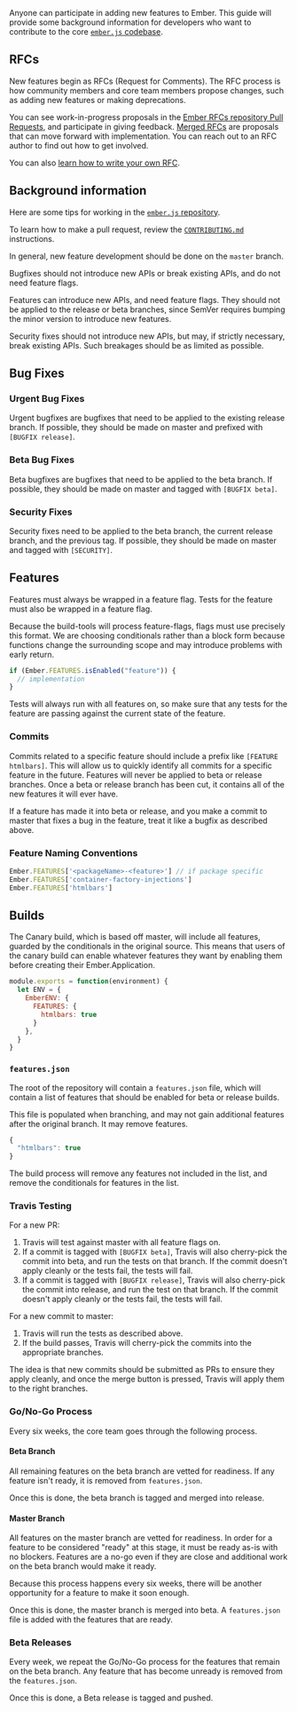 Anyone can participate in adding new features to Ember. This guide will
provide some background information for developers who want to
contribute to the core [`ember.js` codebase](https://github.com/emberjs/ember.js).

## RFCs

New features begin as RFCs (Request for Comments).
The RFC process is how community members and core team members
propose changes, such as adding new features or
making deprecations.

You can see work-in-progress proposals in the
[Ember RFCs repository Pull Requests](https://github.com/emberjs/rfcs/pulls),
and participate in giving feedback.
[Merged RFCs](https://emberjs.github.io/rfcs/) are proposals
that can move forward with implementation.
You can reach out to an RFC author to find out how to
get involved.

You can also [learn how to write your own RFC](https://github.com/emberjs/rfcs#ember-rfcs).

## Background information

Here are some tips for working in the [`ember.js` repository](https://github.com/emberjs/ember.js).

To learn how to make a pull request, review the
[`CONTRIBUTING.md`](https://github.com/emberjs/ember.js/blob/master/CONTRIBUTING.md)
instructions.

In general, new feature development should be done on the `master` branch.

Bugfixes should not introduce new APIs or break existing APIs, and do
not need feature flags.

Features can introduce new APIs, and need feature flags. They should not
be applied to the release or beta branches, since SemVer requires
bumping the minor version to introduce new features.

Security fixes should not introduce new APIs, but may, if strictly
necessary, break existing APIs. Such breakages should be as limited as
possible.

## Bug Fixes

### Urgent Bug Fixes

Urgent bugfixes are bugfixes that need to be applied to the existing
release branch. If possible, they should be made on master and prefixed
with `[BUGFIX release]`.

### Beta Bug Fixes

Beta bugfixes are bugfixes that need to be applied to the beta branch.
If possible, they should be made on master and tagged with `[BUGFIX
beta]`.

### Security Fixes

Security fixes need to be applied to the beta branch, the current
release branch, and the previous tag. If possible, they should be made
on master and tagged with `[SECURITY]`.

## Features

Features must always be wrapped in a feature flag. Tests for the feature
must also be wrapped in a feature flag.

Because the build-tools will process feature-flags, flags must use
precisely this format. We are choosing conditionals rather than a block
form because functions change the surrounding scope and may introduce
problems with early return.

```javascript
if (Ember.FEATURES.isEnabled("feature")) {
  // implementation
}
```

Tests will always run with all features on, so make sure that any tests
for the feature are passing against the current state of the feature.

### Commits

Commits related to a specific feature should include  a prefix like
`[FEATURE htmlbars]`. This will allow us to quickly identify all commits
for a specific feature in the future. Features will never be applied to
beta or release branches. Once a beta or release branch has been cut, it
contains all of the new features it will ever have.

If a feature has made it into beta or release, and you make a commit to
master that fixes a bug in the feature, treat it like a bugfix as
described above.

### Feature Naming Conventions

```javascript {data-filename=config/environment.js}
Ember.FEATURES['<packageName>-<feature>'] // if package specific
Ember.FEATURES['container-factory-injections']
Ember.FEATURES['htmlbars']
```

## Builds

The Canary build, which is based off master, will include all features,
guarded by the conditionals in the original source. This means that
users of the canary build can enable whatever features they want by
enabling them before creating their Ember.Application.

```javascript {data-filename=config/environment.js}
module.exports = function(environment) {
  let ENV = {
    EmberENV: {
      FEATURES: {
        htmlbars: true
      }
    },
  }
}
```

### `features.json`

The root of the repository will contain a `features.json` file, which will
contain a list of features that should be enabled for beta or release
builds.

This file is populated when branching, and may not gain additional
features after the original branch. It may remove features.

```javascript
{
  "htmlbars": true
}
```

The build process will remove any features not included in the list, and
remove the conditionals for features in the list.

### Travis Testing

For a new PR:

1. Travis will test against master with all feature flags on.
2. If a commit is tagged with `[BUGFIX beta]`, Travis will also
   cherry-pick the commit into beta, and run the tests on that
   branch. If the commit doesn't apply cleanly or the tests fail, the
   tests will fail.
3. If a commit is tagged with `[BUGFIX release]`, Travis will also cherry-pick
   the commit into release, and run the test on that branch. If the commit
   doesn't apply cleanly or the tests fail, the tests will fail.

For a new commit to master:

1. Travis will run the tests as described above.
2. If the build passes, Travis will cherry-pick the commits into the
   appropriate branches.

The idea is that new commits should be submitted as PRs to ensure they
apply cleanly, and once the merge button is pressed, Travis will apply
them to the right branches.

### Go/No-Go Process

Every six weeks, the core team goes through the following process.

#### Beta Branch

All remaining features on the beta branch are vetted for readiness. If
any feature isn't ready, it is removed from `features.json`.

Once this is done, the beta branch is tagged and merged into release.

#### Master Branch

All features on the master branch are vetted for readiness. In order for
a feature to be considered "ready" at this stage, it must be ready as-is
with no blockers. Features are a no-go even if they are close and
additional work on the beta branch would make it ready.

Because this process happens every six weeks, there will be another
opportunity for a feature to make it soon enough.

Once this is done, the master branch is merged into beta. A
`features.json` file is added with the features that are ready.

### Beta Releases

Every week, we repeat the Go/No-Go process for the features that remain
on the beta branch. Any feature that has become unready is removed from
the `features.json`.

Once this is done, a Beta release is tagged and pushed.
